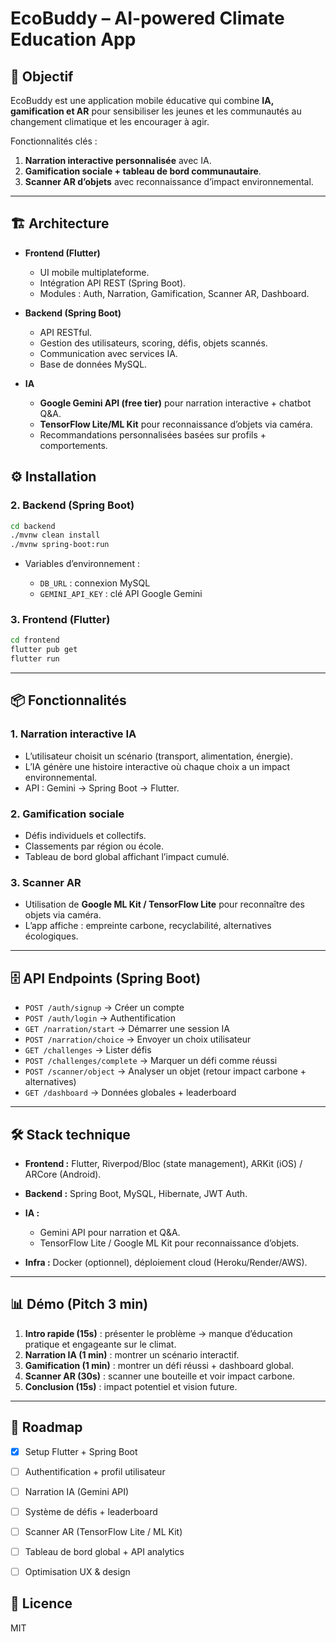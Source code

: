 # EcoBuddy – AI-powered Climate Education App  

## 📌 Objectif  
EcoBuddy est une application mobile éducative qui combine **IA, gamification et AR** pour sensibiliser les jeunes et les communautés au changement climatique et les encourager à agir.  

Fonctionnalités clés :  
1. **Narration interactive personnalisée** avec IA.  
2. **Gamification sociale + tableau de bord communautaire**.  
3. **Scanner AR d’objets** avec reconnaissance d’impact environnemental.  

---

## 🏗️ Architecture  

- **Frontend (Flutter)**  
  - UI mobile multiplateforme.  
  - Intégration API REST (Spring Boot).  
  - Modules : Auth, Narration, Gamification, Scanner AR, Dashboard.  

- **Backend (Spring Boot)**  
  - API RESTful.  
  - Gestion des utilisateurs, scoring, défis, objets scannés.  
  - Communication avec services IA.  
  - Base de données MySQL.  

- **IA**  
  - **Google Gemini API (free tier)** pour narration interactive + chatbot Q&A.  
  - **TensorFlow Lite/ML Kit** pour reconnaissance d’objets via caméra.  
  - Recommandations personnalisées basées sur profils + comportements.  


## ⚙️ Installation  



### 2. Backend (Spring Boot)

```bash
cd backend
./mvnw clean install
./mvnw spring-boot:run
```

* Variables d’environnement :

  * `DB_URL` : connexion MySQL
  * `GEMINI_API_KEY` : clé API Google Gemini

### 3. Frontend (Flutter)

```bash
cd frontend
flutter pub get
flutter run
```

---

## 📦 Fonctionnalités

### 1. Narration interactive IA

* L’utilisateur choisit un scénario (transport, alimentation, énergie).
* L’IA génère une histoire interactive où chaque choix a un impact environnemental.
* API : Gemini → Spring Boot → Flutter.

### 2. Gamification sociale

* Défis individuels et collectifs.
* Classements par région ou école.
* Tableau de bord global affichant l’impact cumulé.

### 3. Scanner AR

* Utilisation de **Google ML Kit / TensorFlow Lite** pour reconnaître des objets via caméra.
* L’app affiche : empreinte carbone, recyclabilité, alternatives écologiques.

---

## 🗄️ API Endpoints (Spring Boot)

* `POST /auth/signup` → Créer un compte
* `POST /auth/login` → Authentification
* `GET /narration/start` → Démarrer une session IA
* `POST /narration/choice` → Envoyer un choix utilisateur
* `GET /challenges` → Lister défis
* `POST /challenges/complete` → Marquer un défi comme réussi
* `POST /scanner/object` → Analyser un objet (retour impact carbone + alternatives)
* `GET /dashboard` → Données globales + leaderboard

---

## 🛠️ Stack technique

* **Frontend :** Flutter, Riverpod/Bloc (state management), ARKit (iOS) / ARCore (Android).
* **Backend :** Spring Boot, MySQL, Hibernate, JWT Auth.
* **IA :**

  * Gemini API pour narration et Q\&A.
  * TensorFlow Lite / Google ML Kit pour reconnaissance d’objets.
* **Infra :** Docker (optionnel), déploiement cloud (Heroku/Render/AWS).

---

## 📊 Démo (Pitch 3 min)

1. **Intro rapide (15s)** : présenter le problème → manque d’éducation pratique et engageante sur le climat.
2. **Narration IA (1 min)** : montrer un scénario interactif.
3. **Gamification (1 min)** : montrer un défi réussi + dashboard global.
4. **Scanner AR (30s)** : scanner une bouteille et voir impact carbone.
5. **Conclusion (15s)** : impact potentiel et vision future.

---

## 🚀 Roadmap

* [x] Setup Flutter + Spring Boot
* [ ] Authentification + profil utilisateur
* [ ] Narration IA (Gemini API)
* [ ] Système de défis + leaderboard
* [ ] Scanner AR (TensorFlow Lite / ML Kit)
* [ ] Tableau de bord global + API analytics
* [ ] Optimisation UX & design


## 📖 Licence

MIT

